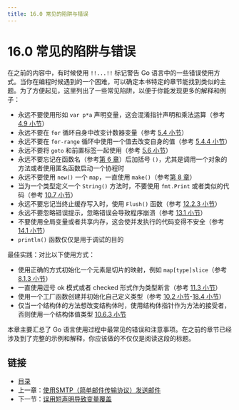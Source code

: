 ```yaml
---
title: 16.0 常见的陷阱与错误
---
```


# 16.0 常见的陷阱与错误

在之前的内容中，有时候使用 `!!...!!` 标记警告 Go 语言中的一些错误使用方式。当你在编程时候遇到的一个困难，可以确定本书特定的章节能找到类似的主题。为了方便起见，这里列出了一些常见陷阱，以便于你能发现更多的解释和例子：

- 永远不要使用形如 `var p*a` 声明变量，这会混淆指针声明和乘法运算（参考 [4.9 小节](04.9.md)）
- 永远不要在 `for` 循环自身中改变计数器变量（参考 [5.4 小节](05.4.md)）
- 永远不要在 `for-range` 循环中使用一个值去改变自身的值（参考 [5.4.4 小节](05.4.md)）
- 永远不要将 `goto` 和前置标签一起使用（参考 [5.6 小节](05.6.md)）
- 永远不要忘记在函数名（参考[第 6 章](06.0.md)）后加括号 `()`，尤其是调用一个对象的方法或者使用匿名函数启动一个协程时
- 永远不要使用 `new()` 一个 `map`，一直使用 `make()`（参考[第 8 章](08.0.md)）
- 当为一个类型定义一个 `String()` 方法时，不要使用 `fmt.Print` 或者类似的代码（参考 [10.7 小节](10.7.md)）
- 永远不要忘记当终止缓存写入时，使用 `Flush()` 函数（参考 [12.2.3 小节](12.2.md)）
- 永远不要忽略错误提示，忽略错误会导致程序崩溃（参考 [13.1 小节](13.1.md)）
- 不要使用全局变量或者共享内存，这会使并发执行的代码变得不安全（参考 [14.1 小节](14.1.md)）
- `println()` 函数仅仅是用于调试的目的

最佳实践：对比以下使用方式：

- 使用正确的方式初始化一个元素是切片的映射，例如 `map[type]slice`（参考 [8.1.3 小节](08.1.md)）
- 一直使用逗号 ok 模式或者 checked 形式作为类型断言（参考 [11.3 小节](11.3.md)）
- 使用一个工厂函数创建并初始化自己定义类型（参考 [10.2 小节](10.2.md)-[18.4 小节](18.4.md)）
- 仅当一个结构体的方法想改变结构体时，使用结构体指针作为方法的接受者，否则使用一个结构体值类型 [10.6.3 小节](10.6.md)

本章主要汇总了 Go 语言使用过程中最常见的错误和注意事项。在之前的章节已经涉及到了完整的示例和解释，你应该做的不仅仅是阅读这段的标题。

## 链接

- [目录](directory.md)
- 上一章：[使用SMTP（简单邮件传输协议）发送邮件](15.12.md)
- 下一节：[误用短声明导致变量覆盖](16.1.md)
